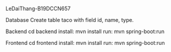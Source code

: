 LeDaiThang-B19DCCN657

Database
Create table taco with field id, name, type.

Backend
cd backend
install: mvn install
run: mvn spring-boot:run

Frontend
cd frontend
install: mvn install
run: mvn spring-boot:run
